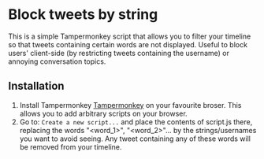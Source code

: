 # Block tweets by string
This is a simple Tampermonkey script that allows you to filter your timeline so that tweets containing certain words are not displayed. Useful to block users' client-side (by restricting tweets containing the username) or annoying conversation topics.

## Installation
1) Install Tampermonkey [Tampermonkey](https://www.google.com) on your favourite broser. This allows you to add arbitrary scripts on your browser.
2) Go to: ```Create a new script...``` and place the contents of script.js there, replacing the words "<word_1>", "<word_2>"... by the strings/usernames you want to avoid seeing. Any tweet containing any of these words will be removed from your timeline.

